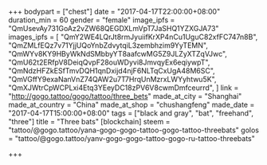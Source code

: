 +++
bodypart = ["chest"]
date = "2017-04-17T22:00:00+08:00"
duration_min = 60
gender = "female"
image_ipfs = "QmUsevAy731GoAz2vZW68QEGDXLmVpT7JaSHQ1YZXGJA73"
images_ipfs = [  "QmY2WE4LQrJt8rmJyuiifKrXP4nCu1UguC82xfFC747n8B",
  "QmZMLfEQz7v71YjjUQoYnbZdvytqiL3zembhzim9YyTEMN",
  "QmWYv8KY9HByWkNdSMbbyYT8aafcwMG5Z9JLZyXTZqVJwc",
  "QmU62t2ERfpV8DeiqQvpF28ouWDyvi8JmvqyEx6eqiywpT",
  "QmNdzHFZkESfTmvDQH1qnDxijd4njF6NLTqCxUgA48M6SC",
  "QmVGffY9exaNanVnZ74QAW2u7T7HrqUnMzrxLWYyhtwu5K",
  "QmXJWtrCpWCPLxi4Etq3YEeyDC18zPV6V8cwmDmfceurrd",
]
link = "http://gogo.tattoo/gogo/tattoo/three_bets"
made_at_city = "Shanghai"
made_at_country = "China"
made_at_shop = "chushangfeng"
made_date = "2017-04-17T15:00:00+08:00"
tags = ["black and gray", "bat", "freehand", "three"]
title = "Three bats"
[blockchain]
steem = "tattoo/@gogo.tattoo/yana-gogo-gogo-tattoo-gogo-tattoo-threebats"
golos = "tattoo/@gogo.tattoo/yanv-gogo-gogo-tattoo-gogo-ru-tattoo-threebats"

+++
